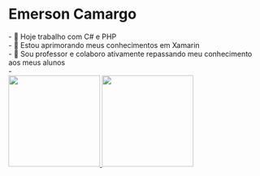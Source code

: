 <h1>Emerson Camargo</h1>
- 👀 Hoje trabalho com C# e PHP<br/>
- 🌱 Estou aprimorando meus conhecimentos em  Xamarin<br/>
- 💞️ Sou professor e colaboro ativamente repassando meu conhecimento aos meus alunos<br/>
- <br/>
<div>
  <a href="https://github.com/Amaral1973">
  <img height="180em" src="https://github-readme-stats.vercel.app/api?username=Amaral1973&show_icons=true&theme=gotham&include_all_commits=true&count_private=true"/>
  <img height="180em" src="https://github-readme-stats.vercel.app/api/top-langs/?username=Amaral1973&layout=compact&langs_count=7&theme=gotham"/>
</div>
<!---
Amaral1973/Amaral1973 is a ✨ special ✨ repository because its `README.md` (this file) appears on your GitHub profile.
You can click the Preview link to take a look at your changes.
--->
